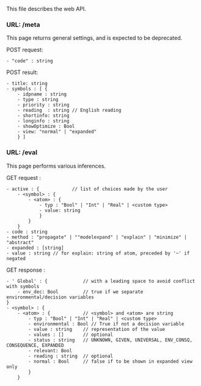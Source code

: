 This file describes the web API.

### URL: /meta

This page returns general settings, and is expected to be deprecated.

POST request:

    - "code" : string

POST result:

    - title: string
    - symbols : [ {
        - idpname : string
        - type : string
        - priority : string
        - reading  : string // English reading
        - shortinfo: string
        - longinfo : string
        - showOptimize : Bool
        - view: "normal" | "expanded"
        } ]

### URL: /eval

This page performs various inferences.

GET request :

    - active : {            // list of choices made by the user
        - <symbol> : {
            - <atom> : {
                - typ : "Bool" | "Int" | "Real" | <custom type>
                - value: string
                }
            }
        }
    - code : string
    - method : "propagate" | ""modelexpand" | "explain" | "minimize" | "abstract"
    - expanded : [string]
    - value : string // for explain: string of atom, preceded by '~' if negated

GET response :

    - ' Global' : {             // with a leading space to avoid conflict with symbols
        - env_dec: Bool         // true if we separate environmental/decision variables
    }
    - <symbol> : {
        - <atom> : {            // <symbol> and <atom> are string
            - typ : "Bool" | "Int" | "Real" | <custom type>
            - environmental : Bool // True if not a decision variable
            - value : string    // representation of the value
            - values : []       // optional
            - status : string   // UNKNOWN, GIVEN, UNIVERSAL, ENV_CONSQ, CONSEQUENCE, EXPANDED
            - relevant: Bool
            - reading : string  // optional
            - normal : Bool     // false if to be shown in expanded view only
            }
        }









